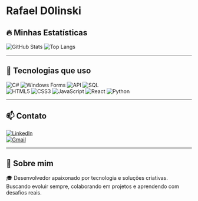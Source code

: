 # Rafael D0linski  

## 🔥 Minhas Estatísticas
![GitHub Stats](https://github-readme-stats.vercel.app/api?username=RafaelD0linski&show_icons=true&theme=radical)
![Top Langs](https://github-readme-stats.vercel.app/api/top-langs/?username=RafaelD0linski&layout=compact&theme=tokyonight)

---

## 🚀 Tecnologias que uso  

![C#](https://img.shields.io/badge/C%23-239120?style=for-the-badge&logo=c-sharp&logoColor=white)
![Windows Forms](https://img.shields.io/badge/Windows%20Forms-0078D6?style=for-the-badge&logo=windows)
![API](https://img.shields.io/badge/API-005571?style=for-the-badge&logo=fastapi)
![SQL](https://img.shields.io/badge/SQL-4479A1?style=for-the-badge&logo=postgresql&logoColor=white)  
![HTML5](https://img.shields.io/badge/HTML5-E34F26?style=for-the-badge&logo=html5&logoColor=white)
![CSS3](https://img.shields.io/badge/CSS3-1572B6?style=for-the-badge&logo=css3&logoColor=white)
![JavaScript](https://img.shields.io/badge/JavaScript-F7DF1E?style=for-the-badge&logo=javascript&logoColor=black)
![React](https://img.shields.io/badge/React-20232A?style=for-the-badge&logo=react&logoColor=61DAFB)
![Python](https://img.shields.io/badge/Python-3776AB?style=for-the-badge&logo=python&logoColor=white)

---

## 📫 Contato  

[![LinkedIn](https://img.shields.io/badge/LinkedIn-0077B5?style=for-the-badge&logo=linkedin&logoColor=white)](https://www.linkedin.com/public-profile/settings?trk=d_flagship3_profile_self_view_public_profile)  
[![Gmail](https://img.shields.io/badge/Gmail-D14836?style=for-the-badge&logo=gmail&logoColor=white)](mailto:rafaeldolinski14@gmail.com)  

---

## 💬 Sobre mim  
🎓 Desenvolvedor apaixonado por tecnologia e soluções criativas. Buscando evoluir sempre, colaborando em projetos e aprendendo com desafios reais.

